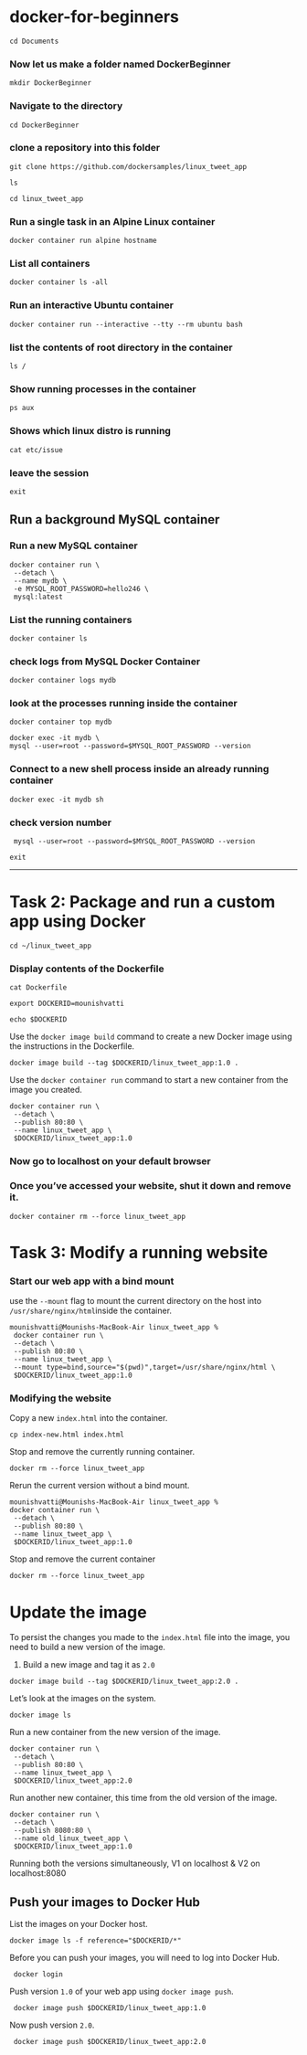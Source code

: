 # docker-for-beginners

```warp-runnable-command
cd Documents
```
### Now let us make a folder named DockerBeginner
```warp-runnable-command
mkdir DockerBeginner
```
### Navigate to the directory
```warp-runnable-command
cd DockerBeginner
```
### clone a repository into this folder
```warp-runnable-command
git clone https://github.com/dockersamples/linux_tweet_app
```
```warp-runnable-command
ls
```
```warp-runnable-command
cd linux_tweet_app
```
### **Run a single task in an Alpine Linux container**
```warp-runnable-command
docker container run alpine hostname
```
### List all containers
```warp-runnable-command
docker container ls -all
```
### **Run an interactive Ubuntu container**
```warp-runnable-command
docker container run --interactive --tty --rm ubuntu bash
```
### list the contents of root directory in the container
```warp-runnable-command
ls /
```
### Show running processes in the container
```warp-runnable-command
ps aux
```
### Shows which linux distro is running
```warp-runnable-command
cat etc/issue
```
### leave the session
```warp-runnable-command
exit
```
## **Run a background MySQL container**
### Run a new MySQL container
```warp-runnable-command
docker container run \
 --detach \
 --name mydb \
 -e MYSQL_ROOT_PASSWORD=hello246 \
 mysql:latest
```
### List the running containers
```warp-runnable-command
docker container ls
```
### check logs from MySQL Docker Container
```warp-runnable-command
docker container logs mydb
```
### look at the processes running inside the container
```warp-runnable-command
docker container top mydb
```
```warp-runnable-command
docker exec -it mydb \
mysql --user=root --password=$MYSQL_ROOT_PASSWORD --version
```
### Connect to a new shell process inside an already running container
```warp-runnable-command
docker exec -it mydb sh
```
### check version number
```warp-runnable-command
 mysql --user=root --password=$MYSQL_ROOT_PASSWORD --version
```
```warp-runnable-command
exit
```
***
# **Task 2\: Package and run a custom app using Docker**
```warp-runnable-command
cd ~/linux_tweet_app
```
### Display contents of the Dockerfile
```warp-runnable-command
cat Dockerfile
```
```warp-runnable-command
export DOCKERID=mounishvatti
```
```warp-runnable-command
echo $DOCKERID
```
Use the `docker image build` command to create a new Docker image using the instructions in the Dockerfile\.
```warp-runnable-command
docker image build --tag $DOCKERID/linux_tweet_app:1.0 .
```
Use the `docker container run` command to start a new container from the image you created\.
```warp-runnable-command
docker container run \
 --detach \
 --publish 80:80 \
 --name linux_tweet_app \
 $DOCKERID/linux_tweet_app:1.0
```
### Now go to localhost on your default browser
### Once you’ve accessed your website\, shut it down and remove it\.
```warp-runnable-command
docker container rm --force linux_tweet_app
```
# **Task 3\: Modify a running website**
### Start our web app with a bind mount
use the `--mount` flag to mount the current directory on the host into `/usr/share/nginx/html`inside the container\.
```warp-runnable-command
mounishvatti@Mounishs-MacBook-Air linux_tweet_app %
 docker container run \
 --detach \
 --publish 80:80 \
 --name linux_tweet_app \
 --mount type=bind,source="$(pwd)",target=/usr/share/nginx/html \
 $DOCKERID/linux_tweet_app:1.0
```
### Modifying the website
Copy a new `index.html` into the container\.
```warp-runnable-command
cp index-new.html index.html
```
Stop and remove the currently running container\.
```warp-runnable-command
docker rm --force linux_tweet_app
```
Rerun the current version without a bind mount\.
```warp-runnable-command
mounishvatti@Mounishs-MacBook-Air linux_tweet_app %
docker container run \
 --detach \
 --publish 80:80 \
 --name linux_tweet_app \
 $DOCKERID/linux_tweet_app:1.0
```
Stop and remove the current container
```warp-runnable-command
docker rm --force linux_tweet_app
```
# Update the image
To persist the changes you made to the `index.html` file into the image\, you need to build a new version of the image\.
1. Build a new image and tag it as `2.0`
```warp-runnable-command
docker image build --tag $DOCKERID/linux_tweet_app:2.0 .
```
Let’s look at the images on the system\.
```warp-runnable-command
docker image ls
```
Run a new container from the new version of the image\.
```warp-runnable-command
docker container run \
 --detach \
 --publish 80:80 \
 --name linux_tweet_app \
 $DOCKERID/linux_tweet_app:2.0
```
Run another new container\, this time from the old version of the image\.
```warp-runnable-command
docker container run \
 --detach \
 --publish 8080:80 \
 --name old_linux_tweet_app \
 $DOCKERID/linux_tweet_app:1.0
```
Running both the versions simultaneously\, V1 on localhost \& V2 on localhost\:8080
## **Push your images to Docker Hub**
List the images on your Docker host\.
```warp-runnable-command
docker image ls -f reference="$DOCKERID/*"
```
Before you can push your images\, you will need to log into Docker Hub\.
```warp-runnable-command
 docker login
```
Push version `1.0` of your web app using `docker image push`\.
```warp-runnable-command
 docker image push $DOCKERID/linux_tweet_app:1.0
```
Now push version `2.0`\.
```warp-runnable-command
 docker image push $DOCKERID/linux_tweet_app:2.0
```
